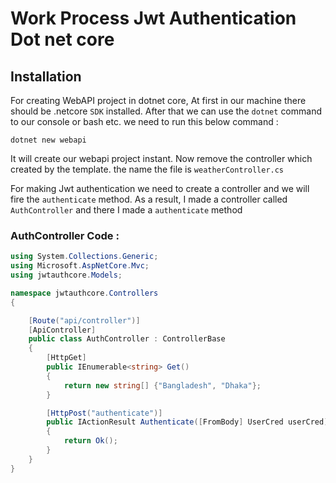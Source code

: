 # Work Process Jwt Authentication Dot net core

## Installation
For creating WebAPI project in dotnet core, At first in our machine there should be .netcore `SDK` installed. After that we can use the `dotnet`
command to our console or bash etc. we need to run this below command :

`dotnet new webapi`

It will create our webapi project instant. Now remove the controller which created by the template. the name the file is `weatherController.cs`

For making Jwt authentication we need to create a controller and we will fire the `authenticate` method. As a result, I made a controller
called `AuthController` and there I made a `authenticate` method

### AuthController Code :

```cs
using System.Collections.Generic;
using Microsoft.AspNetCore.Mvc;
using jwtauthcore.Models;

namespace jwtauthcore.Controllers
{

    [Route("api/controller")]
    [ApiController]
    public class AuthController : ControllerBase
    {
        [HttpGet]
        public IEnumerable<string> Get()
        {
            return new string[] {"Bangladesh", "Dhaka"};
        }

        [HttpPost("authenticate")]
        public IActionResult Authenticate([FromBody] UserCred userCred)
        {
            return Ok();
        }
    }
}


```

